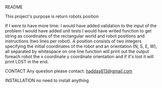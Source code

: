 README

This project's purpose is return robots position

If I were to have more time: 
	I would have added validation to the input of the problem
	I would have added unit tests
	I would have writed function to get string as coordinates of the rectangular world and robot positions and instructions (two lines per
		robot). A position consists of two integers specifying the initial coordinates of the robot and
		an orientation (N, S, E, W), all separated by whitespace on one line
		function will print out the output foreach robot the x coordinate y coordinate orientation and if it's lost it will print LOST in the end. 

CONTACT
	Any question please contact: haddas613@gmail.com

INSTALLATION
	no need to install anything

